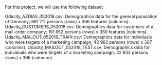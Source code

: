 For this project, we will use the following dataset 

Udacity_AZDIAS_052018.csv: Demographics data for the general population of Germany; 891 211 persons (rows) x 366 features (columns).
Udacity_CUSTOMERS_052018.csv: Demographics data for customers of a mail-order company; 191 652 persons (rows) x 369 features (columns).
Udacity_MAILOUT_052018_TRAIN.csv: Demographics data for individuals who were targets of a marketing campaign; 42 982 persons (rows) x 367 (columns).
Udacity_MAILOUT_052018_TEST.csv: Demographics data for individuals who were targets of a marketing campaign; 42 833 persons (rows) x 366 (columns).
